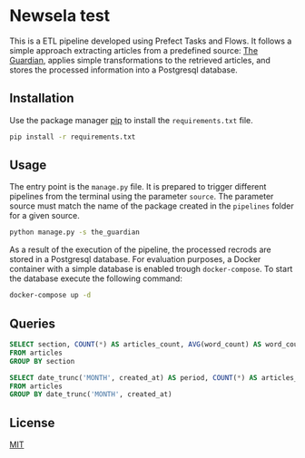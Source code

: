 # Newsela test

This is a ETL pipeline developed using Prefect Tasks and Flows. It follows a simple approach extracting articles from a predefined source: [The Guardian](https://open-platform.theguardian.com/), applies simple transformations to the retrieved articles, and stores the processed information into a Postgresql database.
## Installation

Use the package manager [pip](https://pip.pypa.io/en/stable/) to install the `requirements.txt` file.

```bash
pip install -r requirements.txt
```

## Usage

The entry point is the `manage.py` file. It is prepared to trigger different pipelines from the terminal using the parameter `source`. The parameter source must match the name of the package created in the `pipelines` folder for a given source.

```bash
python manage.py -s the_guardian
```

As a result of the execution of the pipeline, the processed recrods are stored in a Postgresql database. For evaluation purposes, a Docker container with a simple database is enabled trough `docker-compose`. To start the database execute the following command:

```bash
docker-compose up -d
```

## Queries

```sql
SELECT section, COUNT(*) AS articles_count, AVG(word_count) AS word_count_avg
FROM articles
GROUP BY section
```

```sql
SELECT date_trunc('MONTH', created_at) AS period, COUNT(*) AS articles_count
FROM articles
GROUP BY date_trunc('MONTH', created_at)
```


## License

[MIT](https://choosealicense.com/licenses/mit/)